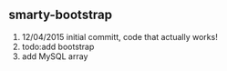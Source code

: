 ## smarty-bootstrap
1. 12/04/2015 initial committ, code that actually works!
2. todo:add bootstrap
3. add MySQL array
